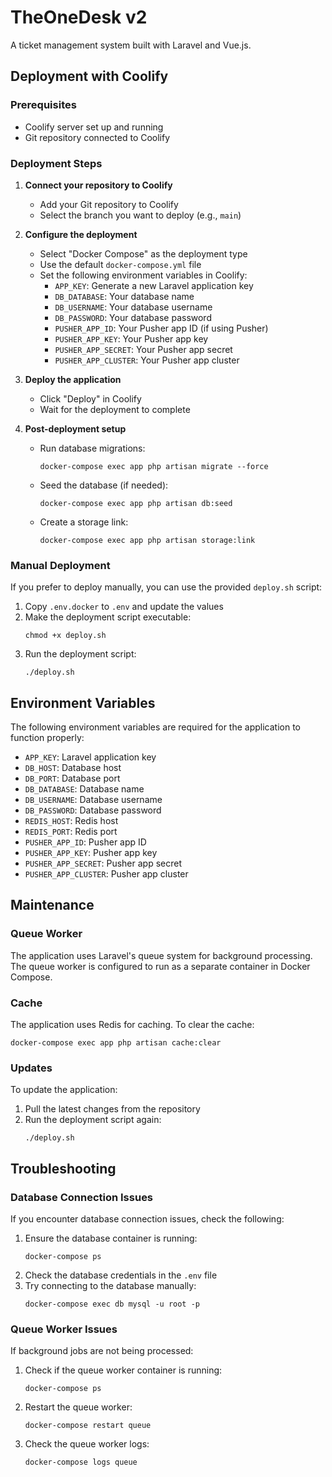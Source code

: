 # TheOneDesk v2

A ticket management system built with Laravel and Vue.js.

## Deployment with Coolify

### Prerequisites

- Coolify server set up and running
- Git repository connected to Coolify

### Deployment Steps

1. **Connect your repository to Coolify**
   - Add your Git repository to Coolify
   - Select the branch you want to deploy (e.g., `main`)

2. **Configure the deployment**
   - Select "Docker Compose" as the deployment type
   - Use the default `docker-compose.yml` file
   - Set the following environment variables in Coolify:
     - `APP_KEY`: Generate a new Laravel application key
     - `DB_DATABASE`: Your database name
     - `DB_USERNAME`: Your database username
     - `DB_PASSWORD`: Your database password
     - `PUSHER_APP_ID`: Your Pusher app ID (if using Pusher)
     - `PUSHER_APP_KEY`: Your Pusher app key
     - `PUSHER_APP_SECRET`: Your Pusher app secret
     - `PUSHER_APP_CLUSTER`: Your Pusher app cluster

3. **Deploy the application**
   - Click "Deploy" in Coolify
   - Wait for the deployment to complete

4. **Post-deployment setup**
   - Run database migrations:
     ```
     docker-compose exec app php artisan migrate --force
     ```
   - Seed the database (if needed):
     ```
     docker-compose exec app php artisan db:seed
     ```
   - Create a storage link:
     ```
     docker-compose exec app php artisan storage:link
     ```

### Manual Deployment

If you prefer to deploy manually, you can use the provided `deploy.sh` script:

1. Copy `.env.docker` to `.env` and update the values
2. Make the deployment script executable:
   ```
   chmod +x deploy.sh
   ```
3. Run the deployment script:
   ```
   ./deploy.sh
   ```

## Environment Variables

The following environment variables are required for the application to function properly:

- `APP_KEY`: Laravel application key
- `DB_HOST`: Database host
- `DB_PORT`: Database port
- `DB_DATABASE`: Database name
- `DB_USERNAME`: Database username
- `DB_PASSWORD`: Database password
- `REDIS_HOST`: Redis host
- `REDIS_PORT`: Redis port
- `PUSHER_APP_ID`: Pusher app ID
- `PUSHER_APP_KEY`: Pusher app key
- `PUSHER_APP_SECRET`: Pusher app secret
- `PUSHER_APP_CLUSTER`: Pusher app cluster

## Maintenance

### Queue Worker

The application uses Laravel's queue system for background processing. The queue worker is configured to run as a separate container in Docker Compose.

### Cache

The application uses Redis for caching. To clear the cache:

```
docker-compose exec app php artisan cache:clear
```

### Updates

To update the application:

1. Pull the latest changes from the repository
2. Run the deployment script again:
   ```
   ./deploy.sh
   ```

## Troubleshooting

### Database Connection Issues

If you encounter database connection issues, check the following:

1. Ensure the database container is running:
   ```
   docker-compose ps
   ```
2. Check the database credentials in the `.env` file
3. Try connecting to the database manually:
   ```
   docker-compose exec db mysql -u root -p
   ```

### Queue Worker Issues

If background jobs are not being processed:

1. Check if the queue worker container is running:
   ```
   docker-compose ps
   ```
2. Restart the queue worker:
   ```
   docker-compose restart queue
   ```
3. Check the queue worker logs:
   ```
   docker-compose logs queue
   ```
